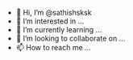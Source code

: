 - 👋 Hi, I’m @sathishsksk
- 👀 I’m interested in ...
- 🌱 I’m currently learning ...
- 💞️ I’m looking to collaborate on ...
- 📫 How to reach me ...

<!---
sathishsksk/sathishsksk is a ✨ special ✨ repository because its `README.md` (this file) appears on your GitHub profile.
You can click the Preview link to take a look at your changes.
--->
